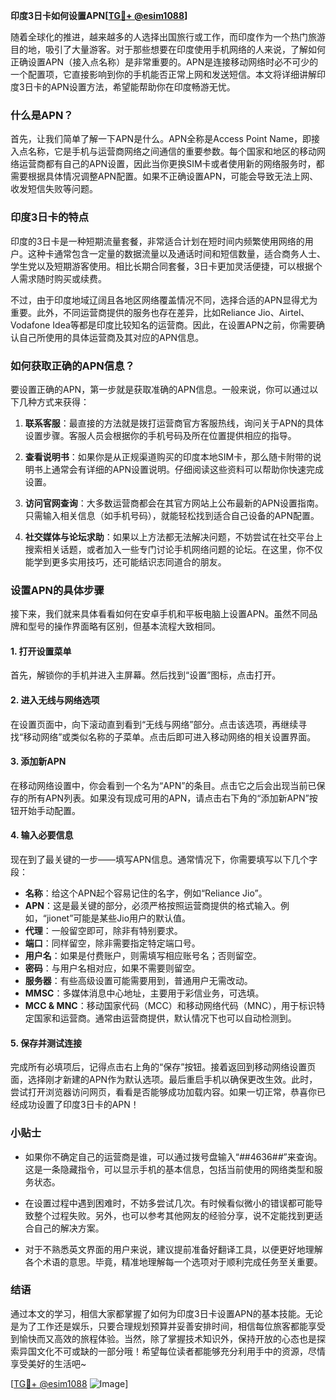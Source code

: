 **印度3日卡如何设置APN[[TG💪+ @esim1088](https://t.me/s/esim1088)]**

随着全球化的推进，越来越多的人选择出国旅行或工作，而印度作为一个热门旅游目的地，吸引了大量游客。对于那些想要在印度使用手机网络的人来说，了解如何正确设置APN（接入点名称）是非常重要的。APN是连接移动网络时必不可少的一个配置项，它直接影响到你的手机能否正常上网和发送短信。本文将详细讲解印度3日卡的APN设置方法，希望能帮助你在印度畅游无忧。

### 什么是APN？

首先，让我们简单了解一下APN是什么。APN全称是Access Point Name，即接入点名称，它是手机与运营商网络之间通信的重要参数。每个国家和地区的移动网络运营商都有自己的APN设置，因此当你更换SIM卡或者使用新的网络服务时，都需要根据具体情况调整APN配置。如果不正确设置APN，可能会导致无法上网、收发短信失败等问题。

### 印度3日卡的特点

印度的3日卡是一种短期流量套餐，非常适合计划在短时间内频繁使用网络的用户。这种卡通常包含一定量的数据流量以及通话时间和短信数量，适合商务人士、学生党以及短期游客使用。相比长期合同套餐，3日卡更加灵活便捷，可以根据个人需求随时购买或续费。

不过，由于印度地域辽阔且各地区网络覆盖情况不同，选择合适的APN显得尤为重要。此外，不同运营商提供的服务也存在差异，比如Reliance Jio、Airtel、Vodafone Idea等都是印度比较知名的运营商。因此，在设置APN之前，你需要确认自己所使用的具体运营商及其对应的APN信息。

### 如何获取正确的APN信息？

要设置正确的APN，第一步就是获取准确的APN信息。一般来说，你可以通过以下几种方式来获得：

1. **联系客服**：最直接的方法就是拨打运营商官方客服热线，询问关于APN的具体设置步骤。客服人员会根据你的手机号码及所在位置提供相应的指导。
   
2. **查看说明书**：如果你是从正规渠道购买的印度本地SIM卡，那么随卡附带的说明书上通常会有详细的APN设置说明。仔细阅读这些资料可以帮助你快速完成设置。

3. **访问官网查询**：大多数运营商都会在其官方网站上公布最新的APN设置指南。只需输入相关信息（如手机号码），就能轻松找到适合自己设备的APN配置。

4. **社交媒体与论坛求助**：如果以上方法都无法解决问题，不妨尝试在社交平台上搜索相关话题，或者加入一些专门讨论手机网络问题的论坛。在这里，你不仅能学到更多实用技巧，还可能结识志同道合的朋友。

### 设置APN的具体步骤

接下来，我们就来具体看看如何在安卓手机和平板电脑上设置APN。虽然不同品牌和型号的操作界面略有区别，但基本流程大致相同。

#### 1. 打开设置菜单

首先，解锁你的手机并进入主屏幕。然后找到“设置”图标，点击打开。

#### 2. 进入无线与网络选项

在设置页面中，向下滚动直到看到“无线与网络”部分。点击该选项，再继续寻找“移动网络”或类似名称的子菜单。点击后即可进入移动网络的相关设置界面。

#### 3. 添加新APN

在移动网络设置中，你会看到一个名为“APN”的条目。点击它之后会出现当前已保存的所有APN列表。如果没有现成可用的APN，请点击右下角的“添加新APN”按钮开始手动配置。

#### 4. 输入必要信息

现在到了最关键的一步——填写APN信息。通常情况下，你需要填写以下几个字段：

- **名称**：给这个APN起个容易记住的名字，例如“Reliance Jio”。
- **APN**：这是最关键的部分，必须严格按照运营商提供的格式输入。例如，“jionet”可能是某些Jio用户的默认值。
- **代理**：一般留空即可，除非有特别要求。
- **端口**：同样留空，除非需要指定特定端口号。
- **用户名**：如果是付费账户，则需填写相应账号名；否则留空。
- **密码**：与用户名相对应，如果不需要则留空。
- **服务器**：有些高级设置可能需要用到，普通用户无需改动。
- **MMSC**：多媒体消息中心地址，主要用于彩信业务，可选填。
- **MCC & MNC**：移动国家代码（MCC）和移动网络代码（MNC），用于标识特定国家和运营商。通常由运营商提供，默认情况下也可以自动检测到。

#### 5. 保存并测试连接

完成所有必填项后，记得点击右上角的“保存”按钮。接着返回到移动网络设置页面，选择刚才新建的APN作为默认选项。最后重启手机以确保更改生效。此时，尝试打开浏览器访问网页，看看是否能够成功加载内容。如果一切正常，恭喜你已经成功设置了印度3日卡的APN！

### 小贴士

- 如果你不确定自己的运营商是谁，可以通过拨号盘输入“*#*#4636#*#*”来查询。这是一条隐藏指令，可以显示手机的基本信息，包括当前使用的网络类型和服务状态。
  
- 在设置过程中遇到困难时，不妨多尝试几次。有时候看似微小的错误都可能导致整个过程失败。另外，也可以参考其他网友的经验分享，说不定能找到更适合自己的解决方案。

- 对于不熟悉英文界面的用户来说，建议提前准备好翻译工具，以便更好地理解各个术语的意思。毕竟，精准地理解每一个选项对于顺利完成任务至关重要。

### 结语

通过本文的学习，相信大家都掌握了如何为印度3日卡设置APN的基本技能。无论是为了工作还是娱乐，只要合理规划预算并妥善安排时间，相信每位旅客都能享受到愉快而又高效的旅程体验。当然，除了掌握技术知识外，保持开放的心态也是探索异国文化不可或缺的一部分哦！希望每位读者都能够充分利用手中的资源，尽情享受美好的生活吧~

[[TG💪+ @esim1088](https://t.me/s/esim1088) ![Image](https://i.postimg.cc/4NQfJmqS/Snipaste-2025-05-13-00-14-12.png)]